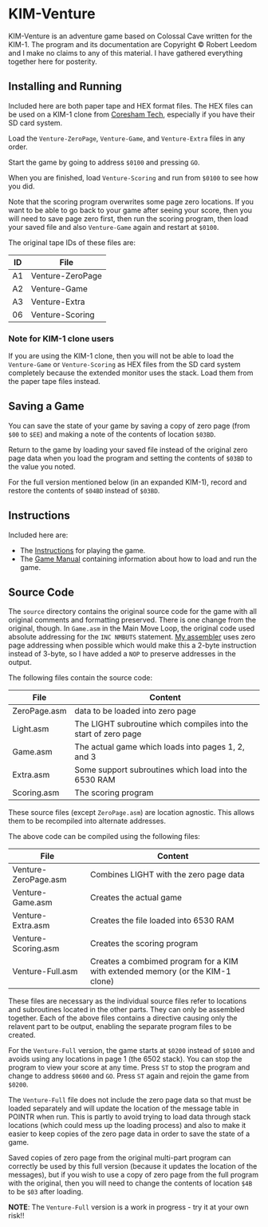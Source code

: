 # KIM-Venture

KIM-Venture is an adventure game based on Colossal Cave written for the KIM-1.  The program and its documentation are Copyright © Robert Leedom and I make no claims to any of this material.  I have gathered everything together here for posterity.

## Installing and Running

Included here are both paper tape and HEX format files.  The HEX files can be used on a KIM-1 clone from [Coresham Tech](https://www.corshamtech.com), especially if you have their SD card system.

Load the `Venture-ZeroPage`, `Venture-Game`, and `Venture-Extra` files in any order.


Start the game by going to address `$0100` and pressing `GO`.

When you are finished, load `Venture-Scoring` and run from `$0100` to see how you did.

Note that the scoring program overwrites some page zero locations.  If you want to be able to go back to your game after seeing your score, then you will need to save page zero first, then run the scoring program, then load your saved file and also `Venture-Game` again and restart at `$0100`.

The original tape IDs of these files are:

ID | File
---|-----
A1 | Venture-ZeroPage
A2 | Venture-Game
A3 | Venture-Extra
06 | Venture-Scoring

### Note for KIM-1 clone users

If you are using the KIM-1 clone, then you will not be able to load the `Venture-Game` or `Venture-Scoring` as HEX files from the SD card system completely because the extended monitor uses the stack.  Load them from the paper tape files instead.  

## Saving a Game

You can save the state of your game by saving a copy of zero page (from `$00` to `$EE`) and making a note of the contents of location `$03BD`.

Return to the game by loading your saved file instead of the original zero page data when you load the program and setting the contents of `$03BD` to the value you noted.

For the full version mentioned below (in an expanded KIM-1), record and restore the contents of `$04BD` instead of `$03BD`.

## Instructions

Included here are:

* The [Instructions](https://github.com/markbush/KIM-Venture/blob/master/KIM-Venture%20Game%20Instructions.pdf) for playing the game.
* The [Game Manual](https://github.com/markbush/KIM-Venture/blob/master/KIM-Venture%20Manual.pdf) containing information about how to load and run the game.

## Source Code

The `source` directory contains the original source code for the game with all original comments and formatting preserved.  There is one change from the original, though.  In `Game.asm` in the Main Move Loop, the original code used absolute addressing for the `INC NMBUTS` statement.  [My assembler](https://github.com/markbush/6502-assembler) uses zero page addressing when possible which would make this a 2-byte instruction instead of 3-byte, so I have added a `NOP` to preserve addresses in the output.

The following files contain the source code:

File | Content
-----|---------
ZeroPage.asm | data to be loaded into zero page
Light.asm | The LIGHT subroutine which compiles into the start of zero page
Game.asm | The actual game which loads into pages 1, 2, and 3
Extra.asm | Some support subroutines which load into the 6530 RAM
Scoring.asm | The scoring program

These source files (except `ZeroPage.asm`) are location agnostic.  This allows them to be recompiled into alternate addresses.

The above code can be compiled using the following files:

File | Content
-----|---------
Venture-ZeroPage.asm | Combines LIGHT with the zero page data
Venture-Game.asm | Creates the actual game
Venture-Extra.asm | Creates the file loaded into 6530 RAM
Venture-Scoring.asm | Creates the scoring program
Venture-Full.asm | Creates a combimed program for a KIM with extended memory (or the KIM-1 clone)

These files are necessary as the individual source files refer to locations and subroutines located in the other parts.  They can only be assembled together.  Each of the above files contains a directive causing only the relavent part to be output, enabling the separate program files to be created.

For the `Venture-Full` version, the game starts at `$0200` instead of `$0100` and avoids using any locations in page 1 (the 6502 stack).  You can stop the program to view your score at any time.  Press `ST` to stop the program and change to address `$0600` and `GO`.  Press `ST` again and rejoin the game from `$0200`.

The `Venture-Full` file does not include the zero page data so that must be loaded separately and will update the location of the message table in POINTR when run.  This is partly to avoid trying to load data through stack locations (which could mess up the loading process) and also to make it easier to keep copies of the zero page data in order to save the state of a game.

Saved copies of zero page from the original multi-part program can correctly be used by this full version (because it updates the location of the messages), but if you wish to use a copy of zero page from the full program with the original, then you will need to change the contents of location `$4B` to be `$03` after loading.

**NOTE**: The `Venture-Full` version is a work in progress - try it at your own risk!!
